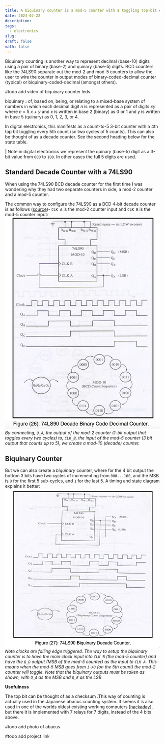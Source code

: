 ```yaml
---
title: A biquinary counter is a mod-5 counter with a toggling top-bit every 5th count
date: 2024-02-22
description: 
tags:
  - electronics
slug: 
draft: false
math: false
---
```


Biquinary counting is another way to represent decimal (base-10) digits using a pair of binary (base-2) and quinary (base-5) digits. BCD counters like the 74LS90 separate out the mod-2 and mod-5 counters to allow the user to wire the counter in output modes of binary-coded-decimal counter (typical) or biquinary-coded-decimal (amongst others).

#todo add video of biquinary counter leds

biquinary
**:** of, based on, being, or relating to a mixed-base system of numbers in which each decimal digit _n_ is represented as a pair of digits _xy_ where _n_ = 5 _x_ + _y_ and _x_ is written in base 2 (binary) as 0 or 1 and _y_ is written in base 5 (quinary) as 0, 1, 2, 3, or 4. 

In digital electronics, this manifests as a count-to-5 3-bit counter with a 4th top bit toggling every 5th count (so two cycles of 5 counts). This can also be thought of as a decade counter. See the second heading below for the state table.

| Note in digital electronics we represent the quinary (base-5) digit as a 3-bit value from `000` to `100`. In other cases the full 5 digits are used.

## Standard Decade Counter with a 74LS90

When using the 74LS90 BCD decade counter for the first time I was wondering why they had two separate counters in side, a mod-2 counter and a mod-5 counter.

The common way to configure the 74LS90 as a BCD 4-bit decade counter is as follows ([source](https://www.uobabylon.edu.iq/eprints/publication_12_16297_163.pdf))- `CLK A` is the mod-2 counter input and `CLK B` is the mod-5 counter input:
![](attachments/Screenshot%202024-02-22%20at%2010.53.13%20AM.png)
_By connecting, `Q_A`, the output of the mod-2 counter (1-bit output that toggles every two cycles) to, `CLK_B`, the input of the mod-5 counter (3 bit output that counts up to 5), we create a mod-10 (decade) counter._

## Biquinary Counter

But we can also create a _biquinary_ counter, where for the 4 bit output the bottom 3 bits have two cycles of incrementing from `000...100`, and the MSB is `0` for the first 5 sub-cycles, and `1` for the last 5. A timing and state diagram explains it better:
![](attachments/Screenshot%202024-02-22%20at%2011.03.37%20AM.png)
_Note clocks are falling edge triggered. The way to setup the biquinary counter is to have the main clock input into `CLK B` (the mod-5 counter) and have the `Q_D` output (MSB of the mod-5 counter) as the input to `CLK A`. This means when the mod-5 MSB goes from `1`→`0` (on the 5th count) the mod-2 counter will toggle. Note that the biquinary outputs must be taken as shown, with `Q_A` as the MSB and `Q_B` as the LSB._

**Usefulness**

The top bit can be thought of as a checksum .This way of counting is actually used in the Japanese abacus counting system. It seems it is also used in one of the worlds oldest existing working computers [[hackaday](https://hackaday.com/2019/08/03/maybe-the-oldest-computer-probably-the-oddest/)], but there it is implemented with 7 relays for 7 digits, instead of the 4 bits above.

#todo add photo of abacus

#todo add project link
